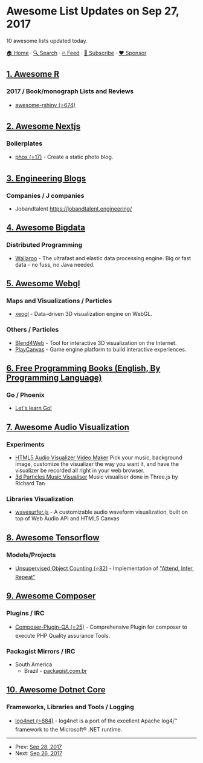 # Awesome List Updates on Sep 27, 2017

10 awesome lists updated today.

[🏠 Home](/README.md) · [🔍 Search](https://www.trackawesomelist.com/search/) · [🔥 Feed](https://www.trackawesomelist.com/rss.xml) · [📮 Subscribe](https://trackawesomelist.us17.list-manage.com/subscribe?u=d2f0117aa829c83a63ec63c2f&id=36a103854c) · [❤️  Sponsor](https://github.com/sponsors/theowenyoung)



## [1. Awesome R](/content/qinwf/awesome-R/README.md)

### 2017 / Book/monograph Lists and Reviews

*   [awesome-rshiny (⭐674)](https://github.com/grabear/awesome-rshiny)

## [2. Awesome Nextjs](/content/unicodeveloper/awesome-nextjs/README.md)

### Boilerplates

*   [phox (⭐17)](https://github.com/herschel666/phox) - Create a static photo blog.

## [3. Engineering Blogs](/content/kilimchoi/engineering-blogs/README.md)

### Companies / J companies

*   Jobandtalent <https://jobandtalent.engineering/>

## [4. Awesome Bigdata](/content/newTendermint/awesome-bigdata/README.md)

### Distributed Programming

*   [Wallaroo](http://www.wallaroolabs.com/community) - The ultrafast and elastic data processing engine. Big or fast data - no fuss, no Java needed.

## [5. Awesome Webgl](/content/sjfricke/awesome-webgl/README.md)

### Maps and Visualizations / Particles

*   [xeogl](http://xeogl.org/) - Data-driven 3D visualization engine on WebGL.

### Others / Particles

*   [Blend4Web](https://www.blend4web.com/en/) - Tool for interactive 3D visualization on the Internet.
*   [PlayCanvas](https://playcanvas.com/) - Game engine platform to build interactive experiences.

## [6. Free Programming Books (English, By Programming Language)](/content/EbookFoundation/free-programming-books/README.md)

### Go / Phoenix

*   [Let's learn Go!](http://go-book.readthedocs.io/en/latest/)

## [7. Awesome Audio Visualization](/content/willianjusten/awesome-audio-visualization/README.md)

### Experiments

*   [HTML5 Audio Visualizer Video Maker](https://isaiah658.github.io/) Pick your music, background image, customize the visualizer the way you want it, and have the visualizer be recorded all right in your web browser.
*   [3d Particles Music Visualiser](https://chardos.github.io/music_viz/) Music visualiser done in Three.js by Richard Tan

### Libraries Visualization

*   [wavesurfer.js](https://wavesurfer-js.org/) - A customizable audio waveform visualization, built on top of Web Audio API and HTML5 Canvas

## [8. Awesome Tensorflow](/content/jtoy/awesome-tensorflow/README.md)

### Models/Projects

*   [Unsupervised Object Counting (⭐82)](https://github.com/akosiorek/attend_infer_repeat) - Implementation of ["Attend, Infer, Repeat"](https://papers.nips.cc/paper/6230-attend-infer-repeat-fast-scene-understanding-with-generative-models)

## [9. Awesome Composer](/content/jakoch/awesome-composer/README.md)

### Plugins / IRC

*   [Composer-Plugin-QA (⭐25)](https://github.com/Webysther/composer-plugin-qa) - Comprehensive Plugin for composer to execute PHP Quality assurance Tools.

### Packagist Mirrors / IRC

*   South America
    *   Brazil - [packagist.com.br](https://packagist.com.br)

## [10. Awesome Dotnet Core](/content/thangchung/awesome-dotnet-core/README.md)

### Frameworks, Libraries and Tools / Logging

*   [log4net (⭐684)](https://github.com/apache/logging-log4net) - log4net is a port of the excellent Apache log4j™ framework to the Microsoft® .NET runtime.

---

- Prev: [Sep 28, 2017](/content/2017/09/28/README.md)
- Next: [Sep 26, 2017](/content/2017/09/26/README.md)